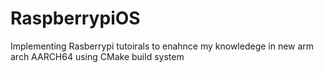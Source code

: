 # RaspberrypiOS
Implementing Rasberrypi tutoirals to enahnce my knowledege in new arm arch AARCH64 using CMake build system
